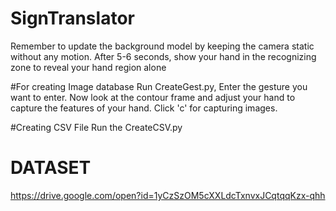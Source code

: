 # SignTranslator
Remember to update the background model by keeping the camera static without any motion.
After 5-6 seconds, show your hand in the recognizing zone to reveal your hand region alone

#For creating Image database 
Run CreateGest.py, Enter the gesture you want to enter. Now look at the contour frame and adjust your hand to capture the features of your hand. Click 'c' for capturing images.

#Creating CSV File
Run the CreateCSV.py


# DATASET
https://drive.google.com/open?id=1yCzSzOM5cXXLdcTxnvxJCqtqqKzx-qhh
